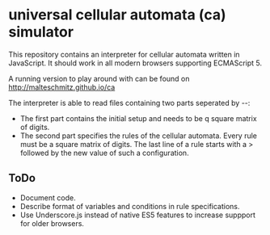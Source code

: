 universal cellular automata (ca) simulator
==========================================

This repository contains an interpreter for cellular automata written in
JavaScript. It should work in all modern browsers supporting ECMAScript 5.

A running version to play around with can be found on
http://malteschmitz.github.io/ca

The interpreter is able to read files containing two parts seperated by --:
* The first part contains the initial setup and needs to be q square matrix
  of digits.
* The second part specifies the rules of the cellular automata. Every rule
  must be a square matrix of digits. The last line of a rule starts with
  a > followed by the new value of such a configuration.
  
ToDo
----
* Document code.
* Describe format of variables and conditions in rule specifications.
* Use Underscore.js instead of native ES5 features to increase suppport for
  older browsers.
